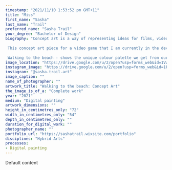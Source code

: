 ```yaml
---
timestamp: "2021/11/10 1:53:52 pm GMT+11"
title: "Miss"
first_name: "Sasha"
last_name: "Trail"
preferred_name: "Sasha Trail"
your_degree: "Bachelor of Design"
biography: "Concept art is a way of representing ideas for films, video games, animations and many other products in their early developmental stages. These artworks are often in many different styles to the finished game. They are largely about conveying ideas and thinking about the tone of the game, rather than creating one coherent vision.
 
 This concept art piece for a video game that I am currently in the development stages of creating. The game The Bay centers around friends going to Batemans Bay in the height of Australian summer. It will let the player explore the area and talk to the characters that live there, creating a lively virtual world.
 
 Walking to the beach - shows the unique colour palette we get from our Australian bush that lines up so closely to so many of our beaches. Colour is a huge, dynamic part of video game creation and feeling; I am planning that interacting with the colour shift will be a direct feature of the game - hence the importance of exploring colour as much as possible during the concept art period."
image_location: "https://drive.google.com/u/2/open?usp=forms_web&id=1Vwagvk80xcM8i_wpb5Lndj4IwAiOOp48"
instagram_image: "https://drive.google.com/u/2/open?usp=forms_web&id=1FSv-0v-7PK2ZunvccEQ_vcCFjLM_yL_H"
instagram: "@sasha.trail.art"
image_caption: ""
name_of_photographer: ""
artwork_title: "Walking to the beach: Concept Art"
the_image_is_of_a: "Complete work"
year: "2021"
medium: "Digital painting"
artwork_dimensions: ""
height_in_centimetres_only: "72"
width_in_centimetres_only: "54"
depth_in_centimetres_only: ""
duration_for_digital_work: ""
photographer_name: ""
portfolio_url: "https://sashatrail.wixsite.com/portfolio"
disciplines: "Hybrid Arts"
processes:
- Digital painting
---
```


Default content
